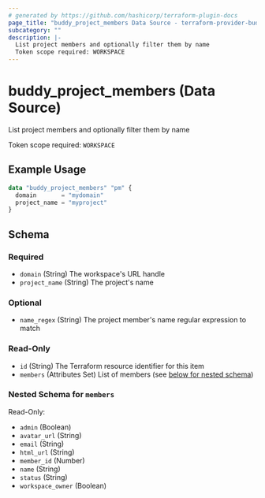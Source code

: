 ```yaml
---
# generated by https://github.com/hashicorp/terraform-plugin-docs
page_title: "buddy_project_members Data Source - terraform-provider-buddy"
subcategory: ""
description: |-
  List project members and optionally filter them by name
  Token scope required: WORKSPACE
---
```


# buddy_project_members (Data Source)

List project members and optionally filter them by name

Token scope required: `WORKSPACE`

## Example Usage

```terraform
data "buddy_project_members" "pm" {
  domain       = "mydomain"
  project_name = "myproject"
}
```

<!-- schema generated by tfplugindocs -->
## Schema

### Required

- `domain` (String) The workspace's URL handle
- `project_name` (String) The project's name

### Optional

- `name_regex` (String) The project member's name regular expression to match

### Read-Only

- `id` (String) The Terraform resource identifier for this item
- `members` (Attributes Set) List of members (see [below for nested schema](#nestedatt--members))

<a id="nestedatt--members"></a>
### Nested Schema for `members`

Read-Only:

- `admin` (Boolean)
- `avatar_url` (String)
- `email` (String)
- `html_url` (String)
- `member_id` (Number)
- `name` (String)
- `status` (String)
- `workspace_owner` (Boolean)
